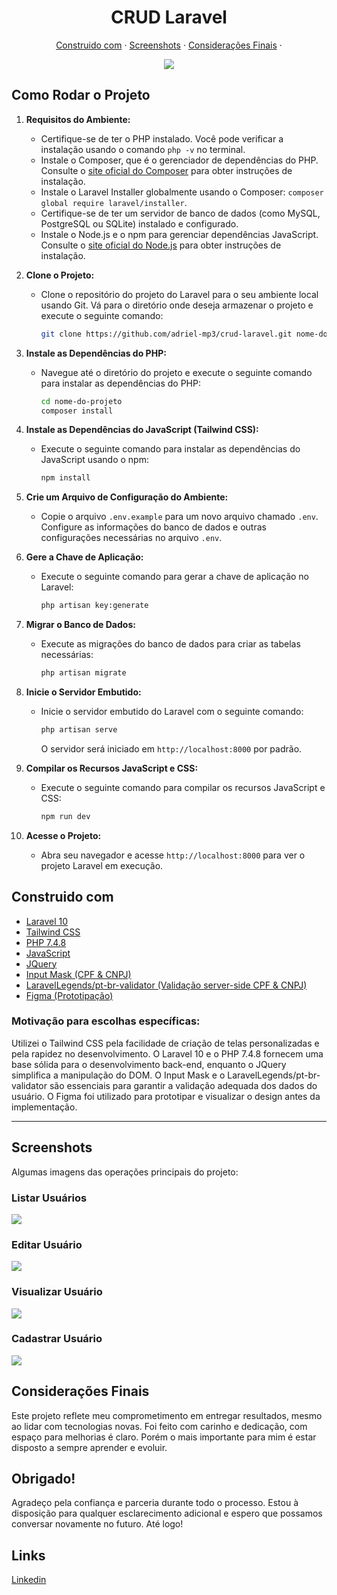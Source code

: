 <h1 align="center">CRUD Laravel</h1>
<p align="center">
  <a href="#como-rodar-o-projeto"/> 
  <a href="#construido-com">Construido com</a> · 
  <a href="#screenshots">Screenshots</a>  · 
  <a href="#consideraçoes-finais">Considerações Finais</a>  · 
</p>
<div align="center">
    <img src="./.github/user-table"/>
</div>
      
## Como Rodar o Projeto

1. **Requisitos do Ambiente:**
   - Certifique-se de ter o PHP instalado. Você pode verificar a instalação usando o comando `php -v` no terminal.
   - Instale o Composer, que é o gerenciador de dependências do PHP. Consulte o [site oficial do Composer](https://getcomposer.org/) para obter instruções de instalação.
   - Instale o Laravel Installer globalmente usando o Composer: `composer global require laravel/installer`.
   - Certifique-se de ter um servidor de banco de dados (como MySQL, PostgreSQL ou SQLite) instalado e configurado.
   - Instale o Node.js e o npm para gerenciar dependências JavaScript. Consulte o [site oficial do Node.js](https://nodejs.org/) para obter instruções de instalação.

2. **Clone o Projeto:**
   - Clone o repositório do projeto do Laravel para o seu ambiente local usando Git. Vá para o diretório onde deseja armazenar o projeto e execute o seguinte comando:
     ```bash
     git clone https://github.com/adriel-mp3/crud-laravel.git nome-do-projeto
     ```

3. **Instale as Dependências do PHP:**
   - Navegue até o diretório do projeto e execute o seguinte comando para instalar as dependências do PHP:
     ```bash
     cd nome-do-projeto
     composer install
     ```

4. **Instale as Dependências do JavaScript (Tailwind CSS):**
   - Execute o seguinte comando para instalar as dependências do JavaScript usando o npm:
     ```bash
     npm install
     ```

5. **Crie um Arquivo de Configuração do Ambiente:**
   - Copie o arquivo `.env.example` para um novo arquivo chamado `.env`. Configure as informações do banco de dados e outras configurações necessárias no arquivo `.env`.

6. **Gere a Chave de Aplicação:**
   - Execute o seguinte comando para gerar a chave de aplicação no Laravel:
     ```bash
     php artisan key:generate
     ```

7. **Migrar o Banco de Dados:**
   - Execute as migrações do banco de dados para criar as tabelas necessárias:
     ```bash
     php artisan migrate
     ```

8. **Inicie o Servidor Embutido:**
   - Inicie o servidor embutido do Laravel com o seguinte comando:
     ```bash
     php artisan serve
     ```
     O servidor será iniciado em `http://localhost:8000` por padrão.

9. **Compilar os Recursos JavaScript e CSS:**
   - Execute o seguinte comando para compilar os recursos JavaScript e CSS:
     ```bash
     npm run dev
     ```

10. **Acesse o Projeto:**
    - Abra seu navegador e acesse `http://localhost:8000` para ver o projeto Laravel em execução.

## Construido com
- <a href="https://laravel.com/">Laravel 10</a>
- <a href="https://tailwindcss.com/">Tailwind CSS</a>
- <a href="https://www.php.net/">PHP 7.4.8</a>
- <a href="https://developer.mozilla.org/en-US/docs/Web/JavaScript">JavaScript</a>
- <a href="https://jquery.com/">JQuery</a>
- <a href="https://robinherbots.github.io/Inputmask/">Input Mask (CPF & CNPJ)</a>
- <a href="https://github.com/LaravelLegends/pt-br-validator">LaravelLegends/pt-br-validator (Validação server-side CPF & CNPJ)</a>
- <a href="https://figma.com/">Figma (Prototipação)</a>

### Motivação para escolhas específicas:

Utilizei o Tailwind CSS pela facilidade de criação de telas personalizadas e pela rapidez no desenvolvimento. O Laravel 10 e o PHP 7.4.8 fornecem uma base sólida para o desenvolvimento back-end, enquanto o JQuery simplifica a manipulação do DOM. O Input Mask e o LaravelLegends/pt-br-validator são essenciais para garantir a validação adequada dos dados do usuário. O Figma foi utilizado para prototipar e visualizar o design antes da implementação.
<hr/>

## Screenshots
Algumas imagens das operações principais do projeto:

### Listar Usuários

<img src="./.github/user-table"/>

### Editar Usuário

<img src="./.github/user-table"/>


### Visualizar Usuário

<img src="./.github/user-table"/>

### Cadastrar Usuário

<img src="./.github/user-table"/>

## Considerações Finais

Este projeto reflete meu comprometimento em entregar resultados, mesmo ao lidar com tecnologias novas. Foi feito com carinho e dedicação, com espaço para melhorias é claro. Porém o mais importante para mim é estar disposto a sempre aprender e evoluir.

## Obrigado!

Agradeço pela confiança e parceria durante todo o processo. Estou à disposição para qualquer esclarecimento adicional e espero que possamos conversar novamente no futuro. Até logo!

## Links

<a href="https://www.linkedin.com/in/adriel-santos-dev/">Linkedin</a>
